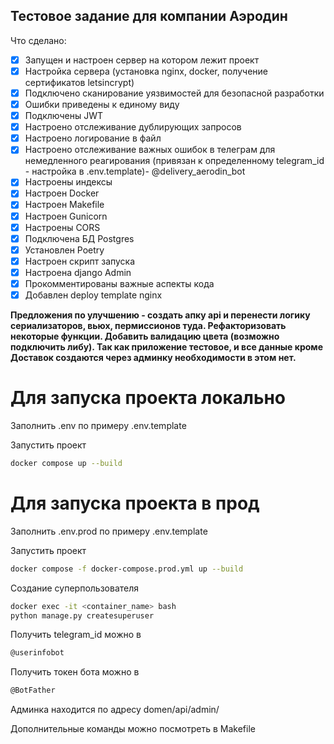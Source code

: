 ## Тестовое задание для компании Аэродин
Что сделано:
- [x] Запущен и настроен сервер на котором лежит проект
- [x] Настройка сервера (установка nginx, docker, получение сертификатов letsincrypt)
- [x] Подключено сканирование уязвимостей для безопасной разработки
- [x] Ошибки приведены к единому виду
- [x] Подключены JWT
- [x] Настроено отслеживание дублирующих запросов 
- [x] Настроено логирование в файл
- [x] Настроено отслеживание важных ошибок в телеграм для немедленного реагирования (привязан к определенному telegram_id - настройка в .env.template)- @delivery_aerodin_bot
- [x] Настроены индексы
- [x] Настроен Docker
- [x] Настроен Makefile
- [x] Настроен Gunicorn
- [x] Настроены CORS
- [x] Подключена БД Postgres
- [x] Установлен Poetry
- [x] Настроен скрипт запуска
- [x] Настроена django Admin
- [x] Прокомментированы важные аспекты кода
- [x] Добавлен deploy template nginx

__Предложения по улучшению - создать апку api и перенести логику сериализаторов, вьюх, пермиссионов туда.
Рефакторизовать некоторые функции. Добавить валидацию цвета (возможно подключить либу).
Так как приложение тестовое, и все данные кроме Доставок создаются через админку необходимости в этом нет.__

# Для запуска проекта локально

Заполнить .env по примеру .env.template

Запустить проект
```bash
docker compose up --build
```
# Для запуска проекта в прод

Заполнить .env.prod по примеру .env.template

Запустить проект
```bash
docker compose -f docker-compose.prod.yml up --build
```
Создание суперпользователя
```bash
docker exec -it <container_name> bash
python manage.py createsuperuser
```
Получить telegram_id можно в 
```bash
@userinfobot
```
Получить токен бота можно в
```bash
@BotFather
```

Админка находится по адресу domen/api/admin/

Дополнительные команды можно посмотреть в Makefile
